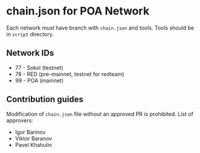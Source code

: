# chain.json for POA Network

Each network must have branch with `chain.json` and tools. Tools should be in `script` directory.

## Network IDs

- 77 - Sokol (testnet)
- 78 - RED (pre-mainnet, testnet for redteam)
- 99 - POA (mainnet)

## Contribution guides

Modification of `chain.json` file without an approved PR is prohibited.
List of approvers:

- Igor Barinov
- Viktor Baranov
- Pavel Khahulin
